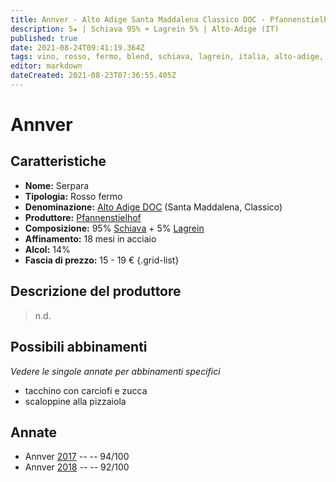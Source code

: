 ```yaml
---
title: Annver - Alto Adige Santa Maddalena Classico DOC - Pfannenstielhof
description: 5★ | Schiava 95% + Lagrein 5% | Alto-Adige (IT)
published: true
date: 2021-08-24T09:41:19.364Z
tags: vino, rosso, fermo, blend, schiava, lagrein, italia, alto-adige, tacchino con carciofi e zucca, scaloppine alla pizzaiola, 15 - 19 €, 5 stelle
editor: markdown
dateCreated: 2021-08-23T07:36:55.405Z
---
```


# Annver

## Caratteristiche
- **Nome:** Serpara
- **Tipologia:** Rosso fermo 
- **Denominazione:** [Alto Adige DOC](/denominazioni/Italia/Alto-Adige/DOC/Alto-Adige) (Santa Maddalena, Classico)
- **Produttore:** [Pfannenstielhof](/produttori/Italia/Alto-Adige/Pfannenstielhof) 
- **Composizione:** 95% [Schiava](/vitigni/bacca-nera/schiava) + 5% [Lagrein](/vitigni/bacca-nera/lagrein)
- **Affinamento:** 18 mesi in acciaio
- **Alcol:** 14%
- **Fascia di prezzo:** 15 - 19 €
{.grid-list}

## Descrizione del produttore

> n.d.


## Possibili abbinamenti
*Vedere le singole annate per abbinamenti specifici*

- tacchino con carciofi e zucca
- scaloppine alla pizzaiola

## Annate
- Annver [2017](/vini/Italia/Alto-Adige/Pfannenstielhof/Annver/2017) -- <span class="star-5"></span> -- 94/100
- Annver [2018](/vini/Italia/Alto-Adige/Pfannenstielhof/Annver/2018) -- <span class="star-5"></span> -- 92/100
 
 